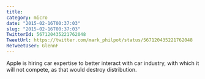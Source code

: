 ```yaml
---
title: 
category: micro
date: "2015-02-16T00:37:03"
slug: "2015-02-16T00:37:03"
TwitterId: 567120435221762048
TweetUrl: https://twitter.com/mark_philpot/status/567120435221762048
ReTweetUser: GlennF
---
```


<i class="fa fa-retweet" aria-hidden="true"></i> Apple is hiring car expertise to better interact with car industry, with which it will not compete, as that would destroy distribution.